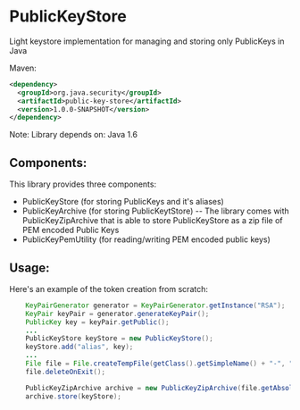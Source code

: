 # PublicKeyStore
Light keystore implementation for managing and storing only PublicKeys in Java

Maven:
```xml
<dependency>
  <groupId>org.java.security</groupId>
  <artifactId>public-key-store</artifactId>
  <version>1.0.0-SNAPSHOT</version>
</dependency>
```

Note: Library depends on:
  Java 1.6

## Components:

This library provides three components:
- PublicKeyStore (for storing PublicKeys and it's aliases)
- PublicKeyArchive (for storing PublicKeytStore)
-- The library comes with PublicKeyZipArchive that is able to store PublicKeyStore as a zip file of PEM encoded Public Keys
- PublicKeyPemUtility (for reading/writing PEM encoded public keys)

## Usage:

Here's an example of the token creation from scratch:
```java
	KeyPairGenerator generator = KeyPairGenerator.getInstance("RSA");
	KeyPair keyPair = generator.generateKeyPair();
	PublicKey key = keyPair.getPublic();
	...
	PublicKeyStore keyStore = new PublicKeyStore();
	keyStore.add("alias", key);
	...
	File file = File.createTempFile(getClass().getSimpleName() + "-", ".pubar");
	file.deleteOnExit();

	PublicKeyZipArchive archive = new PublicKeyZipArchive(file.getAbsolutePath());
	archive.store(keyStore);
```
